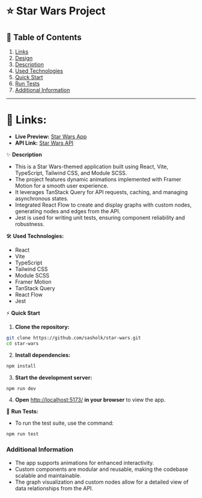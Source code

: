 # ⭐ Star Wars Project

## 📑 Table of Contents
1. [Links](#-links)
2. [Design](#-design)
3. [Description](#-description)
4. [Used Technologies](#%EF%B8%8F-used-technologies)
5. [Quick Start](#-quick-start)
6. [Run Tests](#-run-tests)
7. [Additional Information](#additional-information)

---

# 🔗 **Links:**

- **Live Preview:** [Star Wars App](https://671fb2752fc4ed641576e42f--sasholk-star-wars.netlify.app/)
- **API Link:** [Star Wars API](https://sw-api.starnavi.io/)

✨ **Description**

- This is a Star Wars-themed application built using React, Vite, TypeScript, Tailwind CSS, and Module SCSS.
- The project features dynamic animations implemented with Framer Motion for a smooth user experience.
- It leverages TanStack Query for API requests, caching, and managing asynchronous states.
- Integrated React Flow to create and display graphs with custom nodes, generating nodes and edges from the API.
- Jest is used for writing unit tests, ensuring component reliability and robustness.

🛠️ **Used Technologies:**

- React
- Vite
- TypeScript
- Tailwind CSS
- Module SCSS
- Framer Motion
- TanStack Query
- React Flow
- Jest

⚡ **Quick Start**

1. **Clone the repository:**
    
```bash
git clone https://github.com/sasholk/star-wars.git
cd star-wars
```
    
2. **Install dependencies:**
    
```bash
npm install
```
    
3. **Start the development server:**
    
```bash
npm run dev
```
    
4. **Open** [http://localhost:5173/](http://localhost:5173/) **in your browser** to view the app.
    

🧪 **Run Tests:**

- To run the test suite, use the command:
    
```bash
npm run test
```
    
### Additional Information

- The app supports animations for enhanced interactivity.
- Custom components are modular and reusable, making the codebase scalable and maintainable.
- The graph visualization and custom nodes allow for a detailed view of data relationships from the API.
